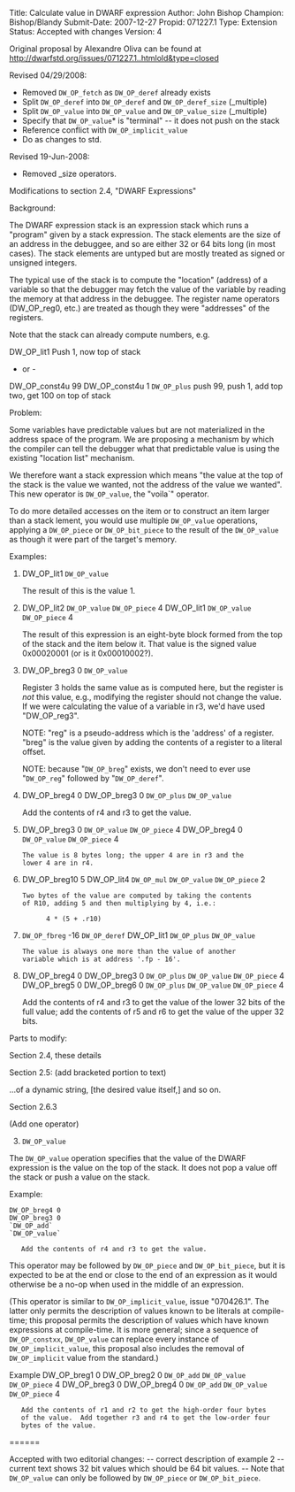 Title:       Calculate value in DWARF expression
Author:      John Bishop
Champion:    Bishop/Blandy
Submit-Date: 2007-12-27
Propid:      071227.1
Type:        Extension
Status:      Accepted with changes
Version:     4

Original proposal by Alexandre Oliva can be found at
http://dwarfstd.org/issues/071227.1..htmlold&type=closed

Revised 04/29/2008:
- Removed `DW_OP_fetch` as `DW_OP_deref` already exists
- Split `DW_OP_deref` into `DW_OP_deref` and `DW_OP_deref_size` (_multiple)
- Split `DW_OP_value` into `DW_OP_value` and `DW_OP_value_size` (_multiple)
- Specify that `DW_OP_value`* is "terminal" -- it does not push on the stack
- Reference conflict with `DW_OP_implicit_value`
- Do as changes to std.

Revised 19-Jun-2008:
- Removed _size operators.

Modifications to section 2.4, "DWARF Expressions"

Background:

The DWARF expression stack is an expression stack which runs a "program" 
given by a stack expression.  The stack elements are the size of an 
address in the debuggee, and so are either 32 or 64 bits long (in most 
cases).  The stack elements are untyped but are mostly treated as signed 
or unsigned integers.

The typical use of the stack is to compute the "location" (address) 
of a variable so that the debugger may fetch the value of the variable 
by reading the memory at that address in the debuggee.  The register 
name operators (DW_OP_reg0, etc.) are treated as though they were 
"addresses" of the registers.

Note that the stack can already compute numbers, e.g.

  DW_OP_lit1          Push 1, now top of stack

 - or -

  DW_OP_const4u 99
  DW_OP_const4u 1
  `DW_OP_plus`          push 99, push 1, add top two, get 100 on top of stack

Problem:

Some variables have predictable values but are not materialized in 
the address space of the program.  We are proposing a mechanism by 
which the compiler can tell the debugger what that predictable value 
is using the existing "location list" mechanism.

We therefore want a stack expression which means "the value at the 
top of the stack is the value we wanted, not the address of the 
value we wanted".  This new operator is `DW_OP_value`, the "voila`" operator.

To do more detailed accesses on the item or to construct an item larger than
a stack lement, you would use multiple `DW_OP_value` operations, applying a
`DW_OP_piece` or `DW_OP_bit_piece` to the result of the `DW_OP_value` as though
it were part of the target's memory.

Examples:

1.  DW_OP_lit1 
    `DW_OP_value`

       The result of this is the value 1.

2.  DW_OP_lit2
    `DW_OP_value`
    `DW_OP_piece` 4
    DW_OP_lit1
    `DW_OP_value`
    `DW_OP_piece` 4

       The result of this expression is an eight-byte block formed from
       the top of the stack and the item below it.  That value is
       the signed value 0x00020001 (or is it 0x00010002?).

3.  DW_OP_breg3 0
    `DW_OP_value`

       Register 3 holds the same value as is computed here,
       but the register is _not_ this value, e.g., modifying 
       the register should not change the value.  If we were 
       calculating the value of a variable in r3, we'd have
       used "DW_OP_reg3".

    NOTE: "reg" is a pseudo-address which is the 'address' of a register.
          "breg" is the value given by adding the contents of a register
          to a literal offset.

    NOTE: because "`DW_OP_breg`" exists, we don't need to ever use "`DW_OP_reg`"
          followed by "`DW_OP_deref`".

4.  DW_OP_breg4 0
    DW_OP_breg3 0
    `DW_OP_plus`
    `DW_OP_value`

       Add the contents of r4 and r3 to get the value.

5.  DW_OP_breg3 0
    `DW_OP_value`
    `DW_OP_piece` 4
    DW_OP_breg4 0
    `DW_OP_value`
    `DW_OP_piece` 4

        The value is 8 bytes long; the upper 4 are in r3 and the 
        lower 4 are in r4.

6.  DW_OP_breg10 5
    DW_OP_lit4
    `DW_OP_mul`
    `DW_OP_value`
    `DW_OP_piece` 2

        Two bytes of the value are computed by taking the contents
        of R10, adding 5 and then multiplying by 4, i.e.:

              4 * (5 + .r10)

7.  `DW_OP_fbreg` -16
    `DW_OP_deref`
    DW_OP_lit1
    `DW_OP_plus`
    `DW_OP_value`

        The value is always one more than the value of another
        variable which is at address '.fp - 16'.

8.  DW_OP_breg4 0
    DW_OP_breg3 0
    `DW_OP_plus`
    `DW_OP_value`
    `DW_OP_piece` 4
    DW_OP_breg5 0
    DW_OP_breg6 0
    `DW_OP_plus`
    `DW_OP_value`
    `DW_OP_piece` 4

       Add the contents of r4 and r3 to get the value of the
       lower 32 bits of the full value; add the contents of r5 
       and r6 to get the value of the upper 32 bits.

Parts to modify:

Section 2.4, these details

Section 2.5: 
  (add bracketed portion to text)

  ...of a dynamic string, [the desired value itself,] and so on.

Section 2.6.3

  (Add one operator)

  3. `DW_OP_value`

  The `DW_OP_value` operation specifies that the value of the DWARF expression is
  the value on the top of the stack.  It does not pop a value off the stack or
  push a value on the stack.

  Example:

    DW_OP_breg4 0
    DW_OP_breg3 0
    `DW_OP_add`
    `DW_OP_value`

       Add the contents of r4 and r3 to get the value.  

  This operator may be followed by `DW_OP_piece` and `DW_OP_bit_piece`, but it is 
  expected to be at the end or close to the end of an expression as it
  would otherwise be a no-op when used in the middle of an expression.  

  (This operator is similar to `DW_OP_implicit_value`, issue "070426.1".  The
  latter only permits the description of values known to be literals at
  compile-time; this proposal permits the description of values which
  have known expressions at compile-time.  It is more general; since 
  a sequence of `DW_OP_constxx`, `DW_OP_value` can replace every instance
  of `DW_OP_implicit_value`, this proposal also includes the removal of
  `DW_OP_implicit` value from the standard.)


  Example
    DW_OP_breg1 0
    DW_OP_breg2 0
    `DW_OP_add`
    `DW_OP_value`
    `DW_OP_piece` 4
    DW_OP_breg3 0
    DW_OP_breg4 0
    `DW_OP_add`
    `DW_OP_value`
    `DW_OP_piece` 4

       Add the contents of r1 and r2 to get the high-order four bytes 
       of the value.  Add together r3 and r4 to get the low-order four
       bytes of the value.

======

Accepted with two editorial changes:
  -- correct description of example 2 -- current text shows 32 bit values
     which should be 64 bit values.
  -- Note that `DW_OP_value` can only be followed by `DW_OP_piece` or 
     `DW_OP_bit_piece`.
